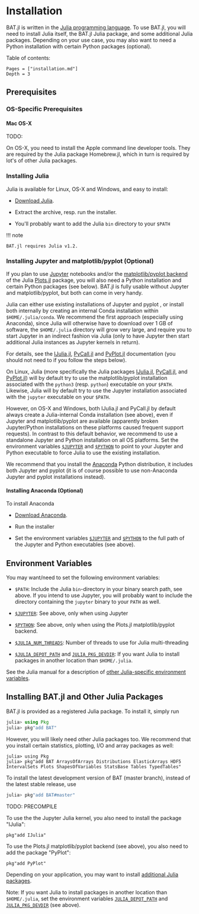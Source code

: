 # Installation

BAT.jl is written in the [Julia programming language](https://julialang.org/). To use BAT.jl, you will need to install Julia itself, the BAT.jl Julia package, and some additional Julia packages. Depending on your use case, you may also want to need a Python installation with certain Python packages (optional).

Table of contents:

```@contents
Pages = ["installation.md"]
Depth = 3
```

## Prerequisites

### OS-Specific Prerequisites

#### Mac OS-X

TODO:

On OS-X, you need to install the Apple command line developer tools. They are required by the Julia package Homebrew.jl, which in turn is required by lot's of other Julia packages.


### Installing Julia

Julia is available for Linux, OS-X and Windows, and easy to install:

* [Download Julia](https://julialang.org/downloads/).

* Extract the archive, resp. run the installer.

* You'll probably want to add the Julia `bin` directory to your `$PATH`

!!! note

    BAT.jl requires Julia v1.2.


### Installing Jupyter and matplotlib/pyplot (Optional)

If you plan to use [Jupyter](https://jupyter.org/) notebooks and/or the [matplotlib/pyplot backend](http://docs.juliaplots.org/latest/backends/) of the Julia [Plots.jl](http://docs.juliaplots.org/) package, you will also need a Python installation and certain Python packages (see below). BAT.jl is fully usable without Jupyter and matplotlib/pyplot, but both can come in very handy.

Julia can either use existing installations of Jupyter and pyplot , or install both internally by creating an internal Conda installation within `$HOME/.julia/conda`. We recommend the first approach (especially using Anaconda), since Julia will otherwise have to download over 1 GB of software, the `$HOME/.julia` directory will grow very large, and require you to start Jupyter in an indirect fashion via Julia (only to have Jupyter then start additional Julia instances as Jupyter kernels in return).

For details, see the [IJulia.jl](https://github.com/JuliaLang/IJulia.jl#installation), [PyCall.jl](https://github.com/JuliaPy/PyCall.jl#specifying-the-python-version) and [PyPlot.jl](https://github.com/JuliaPy/PyPlot.jl) documentation (you should not need to if you follow the steps below).

On Linux, Julia (more specifically the Julia packages [IJulia.jl](https://github.com/JuliaLang/IJulia.jl), [PyCall.jl](https://github.com/JuliaPy/PyCall.jl), and [PyPlot.jl](https://github.com/JuliaPy/PyPlot.jl)) will by default try to use the matplotlib/pyplot installation associated with the `python3` (resp. `python`) executable on your `$PATH`. Likewise, Julia will by default try to use the Jupyter installation associated with the `jupyter` executable on your `$PATH`.

However, on OS-X and Windows, both IJulia.jl and PyCall.jl by default always create a Julia-internal Conda installation (see above), even if Jupyter and matplotlib/pyplot are available (apparently broken Jupyter/Python installations on these platforms caused frequent support requests).  In contrast to this default behavior, we recommend to use a standalone Jupyter and Python installation on all OS platforms. Set the environment variables [`$JUPYTER`](https://github.com/JuliaLang/IJulia.jl#installation) and [`$PYTHON`](https://github.com/JuliaPy/PyCall.jl#specifying-the-python-version) to point to your Jupyter and Python executable to force Julia to use the existing installation.

We recommend that you install the [Anaconda](https://www.anaconda.com/) Python distribution, it includes both Jupyter and pyplot (it is of course possible to use non-Anaconda Jupyter and pyplot installations instead).


#### Installing Anaconda (Optional)

To install Anaconda

* [Download Anaconda](https://www.anaconda.com/distribution/).

* Run the installer

* Set the environment variables [`$JUPYTER`](https://github.com/JuliaLang/IJulia.jl#installation) and [`$PYTHON`](https://github.com/JuliaPy/PyCall.jl#specifying-the-python-version) to the full path of the Jupyter and Python executables (see above).


## Environment Variables

You may want/need to set the following environment variables:

* `$PATH`: Include the Julia `bin`-directory in your binary search path, see above.
If you intend to use Jupyter, you will probably want to include the directory containing the `jupyter` binary to your `PATH` as well.

* [`$JUPYTER`](https://github.com/JuliaLang/IJulia.jl#installation): See above, only when using Jupyter

* [`$PYTHON`](https://github.com/JuliaPy/PyCall.jl#specifying-the-python-version): See above, only when using the Plots.jl matplotlib/pyplot backend.

* [`$JULIA_NUM_THREADS`](https://docs.julialang.org/en/v1/manual/environment-variables/#JULIA_NUM_THREADS-1): Number of threads to use for Julia multi-threading

* [`$JULIA_DEPOT_PATH`](https://julialang.github.io/Pkg.jl/v1/glossary/) and [`JULIA_PKG_DEVDIR`](https://julialang.github.io/Pkg.jl/v1/managing-packages/#Developing-packages-1): If you want Julia to install packages in another location than `$HOME/.julia`.

See the Julia manual for a description of [other Julia-specific environment variables](https://docs.julialang.org/en/v1/manual/environment-variables/).


## Installing BAT.jl and Other Julia Packages

BAT.jl is provided as a registered Julia package. To install it, simply run

```julia
julia> using Pkg
julia> pkg"add BAT"
```

However, you will likely need other Julia packages too. We recommend that you install certain statistics, plotting, I/O and array packages as well:

```
julia> using Pkg
julia> pkg"add BAT ArraysOfArrays Distributions ElasticArrays HDF5 IntervalSets Plots ShapesOfVariables StatsBase Tables TypedTables"
```

To install the latest development version of BAT (master branch), instead of the latest stable release, use

```julia
julia> pkg"add BAT#master"
```

TODO: PRECOMPILE


To use the the Jupyter Julia kernel, you also need to install the package "IJulia":

```
pkg"add IJulia"
```

To use the Plots.jl matplotlib/pyplot backend (see above), you also need to add the package "PyPlot":

```
pkg"add PyPlot"
```

Depending on your application, you may want to install [additional Julia packages](https://juliaobserver.com/).

Note: If you want Julia to install packages in another location than `$HOME/.julia`, set the environment variables [`JULIA_DEPOT_PATH`](https://julialang.github.io/Pkg.jl/v1/glossary/) and [`JULIA_PKG_DEVDIR`](https://julialang.github.io/Pkg.jl/v1/managing-packages/#Developing-packages-1) (see above).
